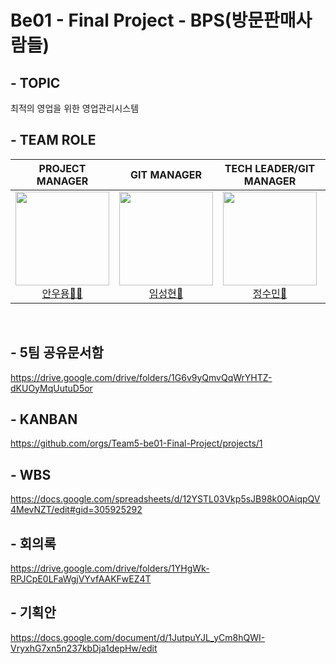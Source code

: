 # Be01 - Final Project - BPS(방문판매사람들)

## - TOPIC
최적의 영업을 위한 영업관리시스템

## - TEAM ROLE

<div align="center">

|**PROJECT MANAGER** | **GIT MANAGER** | **TECH LEADER/GIT MANAGER** | **AGILE COACH** |
| :------: |  :------: | :------: | :------: |
[<img src="https://avatars.githubusercontent.com/u/62015109?v=4" height=150 width=150> <br/> 안우용🧛‍♂️](https://github.com/INAUGURATE-Ryong)| [<img src="https://avatars.githubusercontent.com/u/149128094?v=4" height=150 width=150> <br/> 임성현🐹](https://github.com/dhkdtld37) | [<img src="https://avatars.githubusercontent.com/u/150888333?v=4" height=150 width=150> <br/> 정수민🐰](https://github.com/jsmin6330) | [<img src="https://avatars.githubusercontent.com/u/148880521?v=4" height=150 width=150> <br/> 박민성👻](https://github.com/parc02) 

</div>

<br>

## - 5팀 공유문서함
https://drive.google.com/drive/folders/1G6v9yQmvQqWrYHTZ-dKUOyMqUutuD5or

## - KANBAN
https://github.com/orgs/Team5-be01-Final-Project/projects/1

## - WBS
https://docs.google.com/spreadsheets/d/12YSTL03Vkp5sJB98k0OAiqpQV4MevNZT/edit#gid=305925292

## - 회의록
https://drive.google.com/drive/folders/1YHgWk-RPJCpE0LFaWgjVYvfAAKFwEZ4T

## - 기획안
https://docs.google.com/document/d/1JutpuYJL_yCm8hQWI-VryxhG7xn5n237kbDja1depHw/edit
